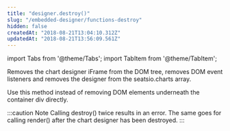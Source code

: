 ```yaml
---
title: "designer.destroy()"
slug: "/embedded-designer/functions-destroy"
hidden: false
createdAt: "2018-08-21T13:04:10.312Z"
updatedAt: "2018-08-21T13:56:09.561Z"
---
```


import Tabs from '@theme/Tabs';
import TabItem from '@theme/TabItem';

Removes the chart designer iFrame from the DOM tree, removes DOM event listeners and removes the designer from the seatsio.charts array.

Use this method instead of removing DOM elements underneath the container div directly.

:::caution Note
Calling destroy() twice results in an error. The same goes for calling render() after the chart designer has been destroyed.
:::

